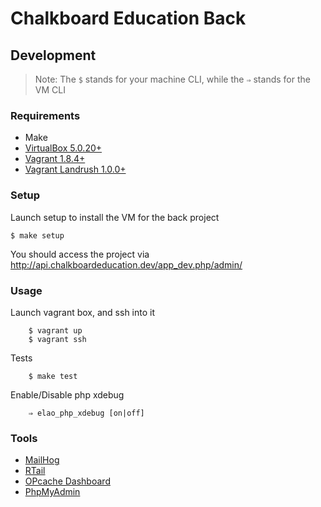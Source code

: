 # Chalkboard Education Back

## Development

> Note: The `$` stands for your machine CLI, while the `⇒` stands for the VM CLI

### Requirements

* Make
* [VirtualBox 5.0.20+](https://www.virtualbox.org/wiki/Downloads)
* [Vagrant 1.8.4+](https://www.vagrantup.com/downloads.html)
* [Vagrant Landrush 1.0.0+](https://github.com/vagrant-landrush/landrush)

### Setup

Launch setup to install the VM for the back project

    $ make setup

You should access the project via http://api.chalkboardeducation.dev/app_dev.php/admin/

### Usage

Launch vagrant box, and ssh into it

        $ vagrant up
        $ vagrant ssh

Tests

        $ make test


Enable/Disable php xdebug

        ⇒ elao_php_xdebug [on|off]


### Tools

* [MailHog](http://api.chalkboardeducation.dev:8025)
* [RTail](http://api.chalkboardeducation.dev:8888)
* [OPcache Dashboard](http://api.chalkboardeducation.dev:2013)
* [PhpMyAdmin](http://api.chalkboardeducation.dev:1979)
